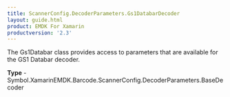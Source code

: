 ```yaml
---
title: ScannerConfig.DecoderParameters.Gs1DatabarDecoder
layout: guide.html
product: EMDK For Xamarin
productversion: '2.3'
---
```

The Gs1Databar class provides access to parameters that are available for the GS1 Databar decoder.

**Type** - Symbol.XamarinEMDK.Barcode.ScannerConfig.DecoderParameters.BaseDecoder







